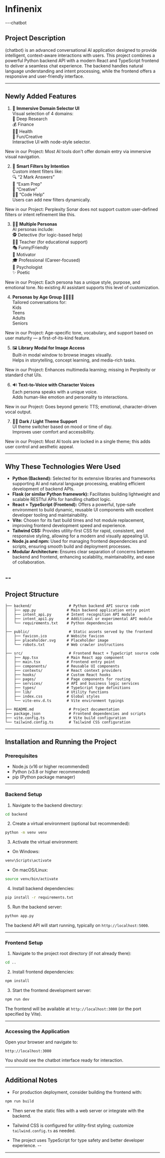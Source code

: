 # Infinenix

---chatbot

## Project Description

(chatbot) is an advanced conversational AI application designed to provide intelligent, context-aware interactions with users. This project combines a powerful Python backend API with a modern React and TypeScript frontend to deliver a seamless chat experience. The backend handles natural language understanding and intent processing, while the frontend offers a responsive and user-friendly interface.

---

## Newly Added Features

1. 🎯 **Immersive Domain Selector UI**  
   Visual selection of 4 domains:  
   🧠 Deep Research  
   💰 Finance  
   🧘‍♀️ Health  
   🎨 Fun/Creative  
   Interactive UI with node-style selector.

New in our Project: Most AI tools don't offer domain entry via immersive visual navigation.

2. 🧠 **Smart Filters by Intention**  
   Custom intent filters like:  
   🔍 “2 Mark Answers”  
   📝 “Exam Prep”  
   🎨 “Creative”  
   👨‍💻 “Code Help”  
   Users can add new filters dynamically.

New in our Project: Perplexity Sonar does not support custom user-defined filters or intent refinement like this.

3. 🧍‍♂️ **Multiple Personas**  
   AI personas include:  
   🕵️ Detective (for logic-based help)  
   👩‍🏫 Teacher (for educational support)  
   🎭 Funny/Friendly  
   🎤 Motivator  
   🎓 Professional (Career-focused)  
   🧠 Psychologist  
   ✨ Poetic

New in our Project: Each persona has a unique style, purpose, and emotional tone. No existing AI assistant supports this level of customization.

4.  **Personas by Age Group 👶👦🧑👴**  
    Tailored conversations for:  
    Kids  
    Teens  
    Adults  
    Seniors

New in our Project: Age-specific tone, vocabulary, and support based on user maturity — a first-of-its-kind feature.

5. 🖼️ **Library Modal for Image Access**  
   Built-in modal window to browse images visually.  
   Helps in storytelling, concept learning, and media-rich tasks.

New in our Project: Enhances multimedia learning; missing in Perplexity or standard chat UIs.

6. 🔊 **Text-to-Voice with Character Voices**  
   Each persona speaks with a unique voice.  
   Adds human-like emotion and personality to interactions.

New in our Project: Goes beyond generic TTS; emotional, character-driven vocal output.

7. 🌙🌞 **Dark / Light Theme Support**  
   UI theme switcher based on mood or time of day.  
   Improves user comfort and accessibility.

New in our Project: Most AI tools are locked in a single theme; this adds user control and aesthetic appeal.

---

## Why These Technologies Were Used

- **Python (Backend):** Selected for its extensive libraries and frameworks supporting AI and natural language processing, enabling efficient development of backend APIs.
- **Flask (or similar Python framework):** Facilitates building lightweight and scalable RESTful APIs for handling chatbot logic.
- **React + TypeScript (Frontend):** Offers a powerful, type-safe environment to build dynamic, reusable UI components with excellent developer tooling and maintainability.
- **Vite:** Chosen for its fast build times and hot module replacement, improving frontend development speed and experience.
- **Tailwind CSS:** Provides utility-first CSS for rapid, consistent, and responsive styling, allowing for a modern and visually appealing UI.
- **Node.js and npm:** Used for managing frontend dependencies and scripts, ensuring smooth build and deployment processes.
- **Modular Architecture:** Ensures clear separation of concerns between backend and frontend, enhancing scalability, maintainability, and ease of collaboration.

## --

## Project Structure

```
├── backend/                 # Python backend API source code
│   ├── app.py              # Main backend application entry point
│   ├── intent_api.py       # Intent recognition API module
│   ├── intent_api1.py      # Additional or experimental API module
│   └── requirements.txt    # Python dependencies
│
├── public/                  # Static assets served by the frontend
│   ├── favicon.ico         # Website favicon
│   ├── placeholder.svg     # Placeholder image
│   └── robots.txt          # Web crawler instructions
│
├── src/                     # Frontend React + TypeScript source code
│   ├── App.tsx             # Main React app component
│   ├── main.tsx            # Frontend entry point
│   ├── components/         # Reusable UI components
│   ├── contexts/           # React context providers
│   ├── hooks/              # Custom React hooks
│   ├── pages/              # Page components for routing
│   ├── services/           # API and business logic services
│   ├── types/              # TypeScript type definitions
│   ├── lib/                # Utility functions
│   ├── index.css           # Global styles
│   └── vite-env.d.ts       # Vite environment typings
│
├── README.md                # Project documentation
├── package.json             # Frontend dependencies and scripts
├── vite.config.ts           # Vite build configuration
└── tailwind.config.ts       # Tailwind CSS configuration
```

---

## Installation and Running the Project

### Prerequisites

- Node.js (v16 or higher recommended)
- Python (v3.8 or higher recommended)
- pip (Python package manager)

---

### Backend Setup

1. Navigate to the backend directory:

```bash
cd backend
```

2. Create a virtual environment (optional but recommended):

```bash
python -m venv venv
```

3. Activate the virtual environment:

- On Windows:

```bash
venv\Scripts\activate
```

- On macOS/Linux:

```bash
source venv/bin/activate
```

4. Install backend dependencies:

```bash
pip install -r requirements.txt
```

5. Run the backend server:

```bash
python app.py
```

The backend API will start running, typically on `http://localhost:5000`.

---

### Frontend Setup

1. Navigate to the project root directory (if not already there):

```bash
cd ..
```

2. Install frontend dependencies:

```bash
npm install
```

3. Start the frontend development server:

```bash
npm run dev
```

The frontend will be available at `http://localhost:3000` (or the port specified by Vite).

---

### Accessing the Application

Open your browser and navigate to:

```
http://localhost:3000
```

You should see the chatbot interface ready for interaction.

---

## Additional Notes

- For production deployment, consider building the frontend with:

```bash
npm run build
```

- Then serve the static files with a web server or integrate with the backend.

- Tailwind CSS is configured for utility-first styling; customize `tailwind.config.ts` as needed.

- The project uses TypeScript for type safety and better developer experience.
--



---
